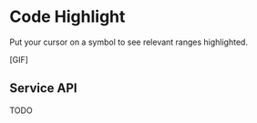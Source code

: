 # Code Highlight

Put your cursor on a symbol to see relevant ranges highlighted.

[GIF]

## Service API

TODO
